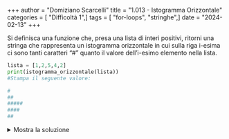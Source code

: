 +++
author = "Domiziano Scarcelli"
title = "1.013 - Istogramma Orizzontale"
categories = [ "Difficoltà 1",]
tags = [ "for-loops", "stringhe",]
date = "2024-02-13"
+++

Si definisca una funzione che, presa una lista di interi positivi, ritorni una stringa che rappresenta un istogramma orizzontale in cui sulla riga i-esima ci sono tanti caratteri “#” quanto il valore dell’i-esimo elemento nella lista.

```python
lista = [1,2,5,4,2]
print(istogramma_orizzontale(lista))
#Stampa il seguente valore:

#
##
#####
####
##
```

<details>
<summary>Mostra la soluzione</summary>

```python
def istogramma_orizzontale(lista):
    risultato = ""
    for elemento in lista:
        risultato += "#" * elemento + "\n"
    return risultato
```

</details>

